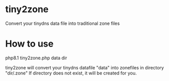 # tiny2zone
Convert your tinydns data file into traditional zone files

# How to use
php8.1 tiny2zone.php data dir

tiny2zone will convert your tinydns datafile "data" into zonefiles in directory "dir/<zone>.zone"
If directory does not exist, it will be created for you. 

